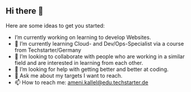 ## Hi there 👋

Here are some ideas to get you started:

- I’m currently working on learning to develop Websites.
- 🌱 I’m currently learning Cloud- and Dev/Ops-Specialist via a course from Techstarter/Germany
- 👯 I’m looking to collaborate with people who are working in a similar field and are interested in learning from each other.
- 🤔 I’m looking for help with getting better and better at coding.
- 💬 Ask me about my targets I want to reach.
- 📫 How to reach me: [ameni.kallel@edu.techstarter.de](mailto:ameni.kallel@edu.techstarter.de)
